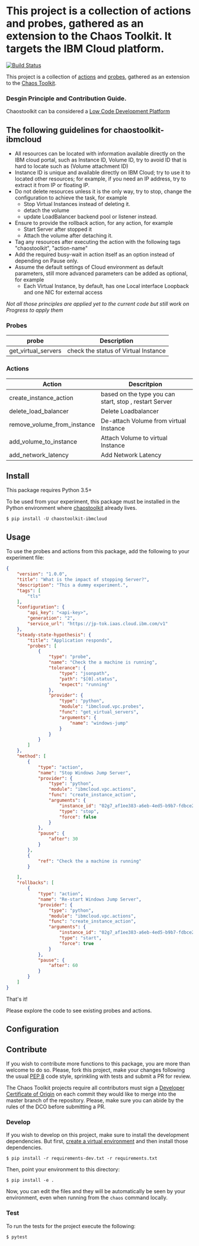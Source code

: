 # This project is a collection of actions and probes, gathered as an extension to the Chaos Toolkit. It targets the IBM Cloud platform.

[![Build Status](https://travis.ibm.com/Ahmed-Sayed-Hassan/chaostoolkit-ibmcloud.svg?token=Gz9qQvEsAkRRVj6sGwRD&branch=master)](https://travis.ibm.com/Ahmed-Sayed-Hassan/chaostoolkit-ibmcloud)


This project is a collection of [actions][] and [probes][], gathered as an
extension to the [Chaos Toolkit][chaostoolkit].

[actions]: http://chaostoolkit.org/reference/api/experiment/#action
[probes]: http://chaostoolkit.org/reference/api/experiment/#probe
[chaostoolkit]: http://chaostoolkit.org

### Desgin Principle and Contribution Guide.

Chaostoolkit can ba considered a [Low Code Development Platform](https://en.wikipedia.org/wiki/Low-code_development_platform#:~:text=A%20low%2Dcode%20development%20platform,traditional%20hand%2Dcoded%20computer%20programming.)  

The following guidelines  for chaostoolkit-ibmcloud
-----------------------------------------------------

* All resources can be located with information available directly on the IBM cloud portal, such as Instance ID, Volume ID, try to avoid ID that is hard to locate such as (Volume attachment ID)
* Instance ID is unique and available directly on IBM Cloud; try to use it to located other resources; for example, if you need an IP address, try to extract it from IP or floating IP.
* Do not delete resources unless it is the only way, try to stop, change the configuration to achieve the task, for example
  - Stop Virtual Instances instead of deleting it.
  - detach the volume
  - update LoadBalancer backend pool or listener instead.
* Ensure to provide the rollback action, for any action, for example 
  - Start Server after stopped it 
  - Attach the volume after detaching it.
* Tag any resources after executing the action with the following tags "chaostoolkit", "action-name"
* Add the required busy-wait in action itself as an option instead of depending on Pause only.
* Assume the default settings of Cloud environment as default parameters, still more advanced parameters can be added as optional, for example
  - Each Virtual Instance, by default, has one Local interface Loopback and one NIC for external access
  
*Not all those principles are applied yet to the current code but still work on Progress to apply them*

### Probes

|probe| Description|
|------|-------------|
|get_virtual_servers | check the status of Virtual Instance|

### Actions

|Action | Descritpion |
|--------|------------|
|create_instance_action | based on the type you can start, stop , restart Server |
|delete_load_balancer | Delete Loadbalancer|
|remove_volume_from_instance | De-attach Volume from  virtual Instance |
|add_volume_to_instance | Attach Volume to virtual Instance |
|add_network_latency | Add Network Latency |
## Install

This package requires Python 3.5+

To be used from your experiment, this package must be installed in the Python
environment where [chaostoolkit][] already lives.

```
$ pip install -U chaostoolkit-ibmcloud
```

## Usage

To use the probes and actions from this package, add the following to your
experiment file:

```json
{
    "version": "1.0.0",
    "title": "What is the impact of stopping Server?",
    "description": "This a dummy experiment.",
    "tags": [
        "tls"
    ],
    "configuration": {
        "api_key": "<api-key>",
        "generation": "2",
        "service_url": "https://jp-tok.iaas.cloud.ibm.com/v1"
    },
    "steady-state-hypothesis": {
        "title": "Application responds",
        "probes": [
            {
                "type": "probe",
                "name": "Check the a machine is running",
                "tolerance": {
                    "type": "jsonpath",
                    "path": "$[0].status",
                    "expect": "running"
                },
                "provider": {
                    "type": "python",
                    "module": "ibmcloud.vpc.probes",
                    "func": "get_virtual_servers",
                    "arguments": {
                        "name": "windows-jump"
                    }
                }
            }
        ]
    },
    "method": [
        {
            "type": "action",
            "name": "Stop Windows Jump Server",
            "provider": {
                "type": "python",
                "module": "ibmcloud.vpc.actions",
                "func": "create_instance_action",
                "arguments": {
                    "instance_id": "02g7_af1ee383-a6eb-4ed5-b9b7-fdbce23a25c2",
                    "type": "stop",
                    "force": false
                }
            },
            "pause": {
                "after": 30
            }
        },
        {
            "ref": "Check the a machine is running"
        }

    ],
    "rollbacks": [
        {
            "type": "action",
            "name": "Re-start Windows Jump Server",
            "provider": {
                "type": "python",
                "module": "ibmcloud.vpc.actions",
                "func": "create_instance_action",
                "arguments": {
                    "instance_id": "02g7_af1ee383-a6eb-4ed5-b9b7-fdbce23a25c2",
                    "type": "start",
                    "force": true
                }
            },
            "pause": {
                "after": 60
            }
        }
    ]
}

```

That's it!

Please explore the code to see existing probes and actions.

## Configuration


## Contribute

If you wish to contribute more functions to this package, you are more than
welcome to do so. Please, fork this project, make your changes following the
usual [PEP 8][pep8] code style, sprinkling with tests and submit a PR for
review.

[pep8]: https://pycodestyle.readthedocs.io/en/latest/

The Chaos Toolkit projects require all contributors must sign a
[Developer Certificate of Origin][dco] on each commit they would like to merge
into the master branch of the repository. Please, make sure you can abide by
the rules of the DCO before submitting a PR.

[dco]: https://github.com/probot/dco#how-it-works

### Develop

If you wish to develop on this project, make sure to install the development
dependencies. But first, [create a virtual environment][venv] and then install
those dependencies.

[venv]: http://chaostoolkit.org/reference/usage/install/#create-a-virtual-environment

```console
$ pip install -r requirements-dev.txt -r requirements.txt
```

Then, point your environment to this directory:

```console
$ pip install -e .
```

Now, you can edit the files and they will be automatically be seen by your
environment, even when running from the `chaos` command locally.

### Test

To run the tests for the project execute the following:

```
$ pytest
```
